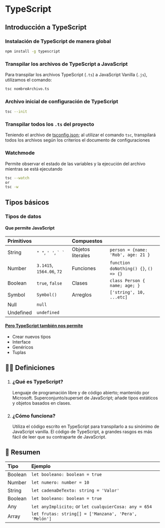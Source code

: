 # TypeScript

## Introducción a TypeScript

### Instalación de TypeScript de manera global

```bash
npm install -g typescript
```

### Transpilar los archivos de TypeScript a JavaScript

Para transpilar los archivos TypeScript (`.ts`) a JavaScript Vanilla (`.js`), utilizamos el comando:

```bash
tsc nombreArchivo.ts
```

### Archivo inicial de configuración de TypeScript

```bash
tsc --init
```

### Transpilar todos los `.ts` del proyecto

Teniendo el archivo de [tsconfig.json](./01-bases/tsconfig.json); al utilizar el comando `tsc`, transpilará todos los archivos según los criterios el documento de configuraciones

### Watchmode

Permite observar el estado de las variables y la ejecución del archivo mientras se está ejecutando

```bash
tsc --watch
or
tsc -w
```

## Tipos básicos

### Tipos de datos

#### Que permite JavaScript

| Primitivos |                           | Compuestos        |                                       |
| :--------- | :------------------------ | :---------------- | :------------------------------------ |
| String     | `" "`, `' '`, `` ` ` ``   | Objetos literales | `person = {name: 'Rob', age: 21 }`    |
| Number     | `3.1415`, `1564.06`, `72` | Funciones         | `function doNothing() {}`, `() => {}` |
| Boolean    | `true`, `false`           | Clases            | `class Person { name; age; }`         |
| Symbol     | `Symbol()`                | Arreglos          | `['string', 10, ...etc]`              |
| Null       | `null`                    |                   |                                       |
| Undefined  | `undefined`               |                   |                                       |

#### [Pero TypeScript también nos permite](https://www.typescriptlang.org/docs/handbook/2/everyday-types.html)

- Crear nuevos tipos
- Interface
- Genéricos
- Tuplas

## ✍🏻 Definiciones

1. ### ¿Qué es TypeScript?
   Lenguaje de programación libre y de código abierto; mantenido por Microsoft. Superconjunto/superset de JavaScript; añade tipos estáticos y objetos basados en clases.
2. ### ¿Cómo funciona?
   Utiliza el código escrito en TypeScript para transpilarlo a su sinónimo de JavaScript vanilla. El código de TypeScript, a grandes rasgos es más fácil de leer que su contraparte de JavaScript.

## 📝 Resumen

| Tipo    | Ejemplo                                                |
| :------ | :----------------------------------------------------- |
| Boolean | `let booleano: boolean = true`                         |
| Number  | `let numero: number = 10`                              |
| String  | `let cadenaDeTexto: string = 'Valor'`                  |
| Boolean | `let booleano: boolean = true`                         |
| Any     | `let anyImplicito;` or `let cualquierCosa: any = 654 ` |
| Array   | `let frutas: string[] = ['Manzana', 'Pera', 'Melón']`  |
